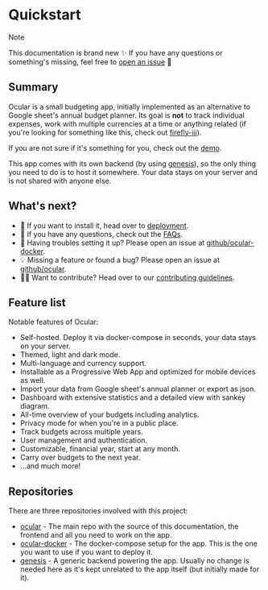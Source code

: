 # Quickstart

> [!NOTE]
> This documentation is brand new ✨
> If you have any questions or something's missing, feel free to [open an issue](https://github.com/simonwep/ocular/issues) 💖

## Summary

Ocular is a small budgeting app, initially implemented as an alternative to Google sheet's annual budget planner.
Its goal is **not** to track individual expenses, work with multiple currencies at a time or anything related (if you're looking for something like this, check out [firefly-iii](https://www.firefly-iii.org/)).

If you are not sure if it's something for you, check out the [demo](https://ocular.reinisch.io#demo).

This app comes with its own backend (by using [genesis](https://github.com/simonwep/genesis)), so the only thing you need to do is to host it somewhere.
Your data stays on your server and is not shared with anyone else.

## What's next?

- 🤖 If you want to install it, head over to [deployment](./deploy.md).
- 🤨 If you have any questions, check out the [FAQs](./faq.md).
- 🐞 Having troubles setting it up? Please open an issue at [github/ocular-docker](https://github.com/simonwep/ocular-docker/issues).
- 💡 Missing a feature or found a bug? Please open an issue at [github/ocular](https://github.com/simonwep/ocular/issues).
- 🧑‍💻 Want to contribute? Head over to our [contributing guidelines](https://github.com/simonwep/ocular/blob/main/.github/CONTRIBUTING.md).

## Feature list

Notable features of Ocular:

- Self-hosted. Deploy it via docker-compose in seconds, your data stays on your server.
- Themed, light and dark mode.
- Multi-language and currency support.
- Installable as a Progressive Web App and optimized for mobile devices as well.
- Import your data from Google sheet's annual planner or export as json.
- Dashboard with extensive statistics and a detailed view with sankey diagram.
- All-time overview of your budgets including analytics.
- Privacy mode for when you're in a public place.
- Track budgets across multiple years.
- User management and authentication.
- Customizable, financial year, start at any month.
- Carry over budgets to the next year.
- ...and much more!

## Repositories

There are three repositories involved with this project:
- [ocular](https://github.com/simonwep/ocular) - The main repo with the source of this documentation, the frontend and all you need to work on the app.
- [ocular-docker](https://github.com/simonwep/ocular-docker) - The docker-compose setup for the app. This is the one you want to use if you want to deploy it.
- [genesis](https://github.com/simonwep/genesis) - A generic backend powering the app. Usually no change is needed here as it's kept unrelated to the app itself (but initially made for it).
